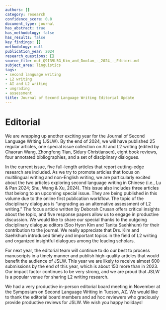 ```yaml
---
authors: []
category: research
confidence_score: 0.8
document_type: journal
has_abstract: true
has_methodology: false
has_results: false
key_findings: []
methodology: null
publication_year: 2024
research_questions: []
source_file: out_Q9I39L5G_Kim_and_Doolan_-_2024_-_Editori.md
subject_area: linguistics
tags:
- second language writing
- L2 writing
- AI and L2 writing
- ungrading
- assessment
title: Journal of Second Language Writing Editorial Update
---
```


# Editorial

We are wrapping up another exciting year for the Journal of Second Language Writing (JSLW). By the end of 2024, we will have published 25 regular articles, one special issue collection on AI and L2 writing (edited by Chaoran Wang, Zhongfeng Tian, Sidury Christiansen), eight book reviews, four annotated bibliographies, and a set of disciplinary dialogues.

In the current issue, five full-length articles that report cutting-edge research are included. As we try to promote articles that focus on multilingual writing and non-English writing, we are particularly excited about the two articles exploring second language writing in Chinese (i.e., Lu & Pan 2024; Shu, Wang & Xu, 2024). This issue also includes three articles that belong to an upcoming special issue. They are being published in this volume due to the online first publication workflow. The topic of the disciplinary dialogues is “ungrading as an alternative assessment of L2 writing.” The focus article written by Deborah Crusan offers critical insights about the topic, and five response papers allow us to engage in productive discussion. We would like to share our special thanks to the outgoing disciplinary dialogue editors (Soo Hyon Kim and Tanita Saehkhum) for their contribution to the journal. We really appreciate that Drs. Kim and Saehkhum introduced timely and important topics in the field of L2 writing and organized insightful dialogues among the leading scholars.

For next year, the editorial team will continue to do our best to process manuscripts in a timely manner and publish high-quality articles that would benefit the audience of JSLW. This year we are likely to receive almost 600 submissions by the end of this year, which is about 150 more than in 2023. Our impact factor continues to be very strong, and we are proud that JSLW is a popular venue for sharing L2 writing research.

We had a very productive in-person editorial board meeting in November at the Symposium on Second Language Writing in Tucson, AZ. We would like to thank the editorial board members and ad hoc reviewers who graciously provide productive reviews for JSLW. We wish you happy holidays!